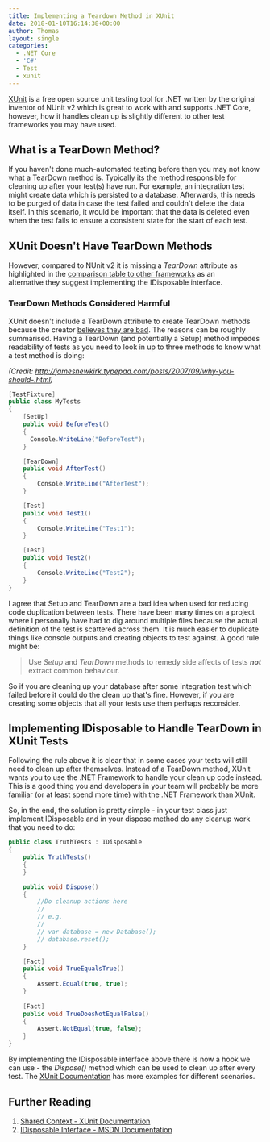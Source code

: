 ```yaml
---
title: Implementing a Teardown Method in XUnit
date: 2018-01-10T16:14:38+00:00
author: Thomas
layout: single
categories:
  - .NET Core
  - 'C#'
  - Test
  - xunit
---
```

[XUnit](https://xunit.github.io/) is a free open source unit testing tool for .NET written by the original inventor of NUnit v2 which is great to work with and supports .NET Core, however, how it handles clean up is slightly different to other test frameworks you may have used.

## What is a TearDown Method?

If you haven't done much-automated testing before then you may not know what a TearDown method is. Typically its the method responsible for cleaning up after your test(s) have run. For example, an integration test might create data which is persisted to a database. Afterwards, this needs to be purged of data in case the test failed and couldn't delete the data itself. In this scenario, it would be important that the data is deleted even when the test fails to ensure a consistent state for the start of each test.

## XUnit Doesn't Have TearDown Methods

However, compared to NUnit v2 it is missing a _TearDown_ attribute as highlighted in the [comparison table to other frameworks](https://xunit.github.io/docs/comparisons.html) as an alternative they suggest implementing the IDisposable interface.

### TearDown Methods Considered Harmful

XUnit doesn't include a TearDown attribute to create TearDown methods because the creator [believes they are bad](http://jamesnewkirk.typepad.com/posts/2007/09/why-you-should-.html). The reasons can be roughly summarised. Having a TearDown (and potentially a Setup) method impedes readability of tests as you need to look in up to three methods to know what a test method is doing:

_(Credit: http://jamesnewkirk.typepad.com/posts/2007/09/why-you-should-.html)_

```csharp
[TestFixture]
public class MyTests
{
    [SetUp]
    public void BeforeTest()
    {
      Console.WriteLine("BeforeTest");
    }

    [TearDown]
    public void AfterTest()
    {
        Console.WriteLine("AfterTest");
    }

    [Test]
    public void Test1()
    {
        Console.WriteLine("Test1");
    }

    [Test]
    public void Test2()
    {
        Console.WriteLine("Test2");
    }
}
```

I agree that Setup and TearDown are a bad idea when used for reducing code duplication between tests. There have been many times on a project where I personally have had to dig around multiple files because the actual definition of the test is scattered across them. It is much easier to duplicate things like console outputs and creating objects to test against. A good rule might be:

> Use _Setup_ and _TearDown_ methods to remedy side affects of tests **_not_** extract common behaviour.

So if you are cleaning up your database after some integration test which failed before it could do the clean up that's fine. However, if you are creating some objects that all your tests use then perhaps reconsider.

## Implementing IDisposable to Handle TearDown in XUnit Tests

Following the rule above it is clear that in some cases your tests will still need to clean up after themselves. Instead of a TearDown method, XUnit wants you to use the .NET Framework to handle your clean up code instead. This is a good thing you and developers in your team will probably be more familiar (or at least spend more time) with the .NET Framework than XUnit.

So, in the end, the solution is pretty simple - in your test class just implement IDisposable and in your dispose method do any cleanup work that you need to do:

```csharp
public class TruthTests : IDisposable
{
    public TruthTests()
    {
    }

    public void Dispose()
    {
        //Do cleanup actions here
        //
        // e.g.
        // 
        // var database = new Database();
        // database.reset();
    }

    [Fact]
    public void TrueEqualsTrue()
    {
        Assert.Equal(true, true);
    }
    
    [Fact]
    public void TrueDoesNotEqualFalse()
    {
        Assert.NotEqual(true, false);
    }
}
```

By implementing the IDisposable interface above there is now a hook we can use - the _Dispose()_ method which can be used to clean up after every test. The [XUnit Documentation](https://xunit.github.io/docs/shared-context.html) has more examples for different scenarios.

## Further Reading

  1. [Shared Context - XUnit Documentation](https://xunit.github.io/docs/shared-context.html)
  2. [IDisposable Interface - MSDN Documentation](https://msdn.microsoft.com/en-us/library/system.idisposable(v=vs.110).aspx)

##